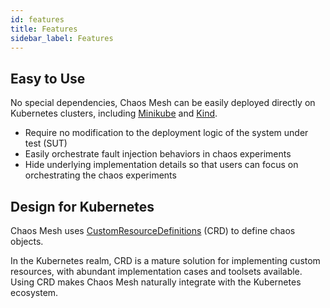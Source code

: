 ```yaml
---
id: features
title: Features
sidebar_label: Features
---
```


## Easy to Use

No special dependencies, Chaos Mesh can be easily deployed directly on Kubernetes clusters, including [Minikube](https://github.com/kubernetes/minikube) and [Kind](https://kind.sigs.k8s.io/docs/user/quick-start/).

- Require no modification to the deployment logic of the system under test (SUT)
- Easily orchestrate fault injection behaviors in chaos experiments
- Hide underlying implementation details so that users can focus on orchestrating the chaos experiments

## Design for Kubernetes

Chaos Mesh uses [CustomResourceDefinitions](https://kubernetes.io/docs/concepts/extend-kubernetes/api-extension/custom-resources/) (CRD) to define chaos objects.

In the Kubernetes realm, CRD is a mature solution for implementing custom resources, with abundant implementation cases and toolsets available. Using CRD makes Chaos Mesh naturally integrate with the Kubernetes ecosystem.
